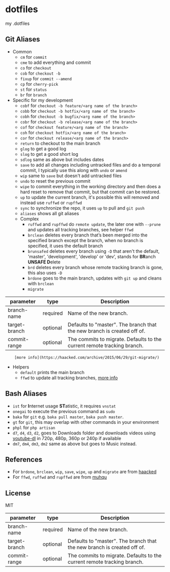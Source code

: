 # dotfiles
my .dotfiles

## Git Aliases
- Common
    - `cm` for `commit`
    - `cme` to add everything and commit
    - `co` for `checkout`
    - `cob` for `checkout -b`
    - `fixup` for `commit --amend`
    - `cp` for `cherry-pick`
    - `st` for `status`
    - `br` for `branch`
- Specific for my development
    - `cobf` for `checkout -b feature/<arg name of the branch>`
    - `cobb` for `checkout -b hotfix/<arg name of the branch>`
    - `cobh` for `checkout -b bugfix/<arg name of the branch>`
    - `cobr` for `checkout -b release/<arg name of the branch>`
    - `cof` for `checkout feature/<arg name of the branch>`
    - `coh` for `checkout hotfix/<arg name of the branch>`
    - `cor` for `checkout release/<arg name of the branch>`
    - `return` to checkout to the main branch
    - `glog` to get a good log
    - `slog` to get a good short log
    - `sdlog` same as above but includes dates
    - `save` to add all changes including untracked files and do a temporal commit, I typically use this along with `undo` or `amend`
    - `wip` same to `save` but doesn't add untracked files
    - `undo` to reset the previous commit
    - `wipe` to commit everything in the working directory and then does a hard reset to remove that commit, but that commit can be restored.
    - `up` to update the current branch, it's possible this will removed and instead use `ruffwd` or `rupffwd`
    - `sync` to synchronize the repo, it uses `up` to pull and `git push`
    - `aliases` shows all git aliases
    - Complex
        - `ruffwd` and `rupffwd` do `remote update`, the later one with `--prune` and updates all tracking branches, see helper `ffwd`
        - `brclean` deletes every branch that’s been merged into the specified branch except the branch, when no branch is specified, it uses the default branch
        - `brunsafed` deletes every branch using `-D` that aren't the default, 'master', 'development', 'develop' or 'dev', stands for **BR**anch **UNSAFE D**elete
        - `brd` deletes every branch whose remote tracking branch is gone, this also uses `-D`
        - `brdone` goes to the main branch, updates with `git up` and cleans with `brclean`
        - `migrate` 


| parameter     | type     | Description                                                             |
|---------------|----------|-------------------------------------------------------------------------|
| branch-name   | required | Name of the new branch.                                                 |
| target-branch | optional | Defaults to "master". The branch that the new branch is created off of. |
| commit-range  | optional | The commits to migrate. Defaults to the current remote tracking branch. |

        [more info](https://haacked.com/archive/2015/06/29/git-migrate/)
- Helpers
	- `default` prints the main branch
    - `ffwd` to update all tracking branches, [more info](http://stackoverflow.com/questions/9076361)

## Bash Aliases
- `ist` for **I**nternet usage **ST**atistic, it requires `vnstat`
- `onegai` to execute the previous command as `sudo`
- `baka` for `git` e.g. `baka pull master`, `baka push master`.
- `gt` for `git`, this may overlap with other commands in your environment
- `phpl` for `php artisan`
- `d7`, `d4`, `d3`, `d2`, goes to Downloads folder and downloads videos using [youtube-dl](https://github.com/ytdl-org/youtube-dl) in 720p, 480p, 360p or 240p if available
- `dm7`, `dm4`, `dm3`, `dm2` same as above but goes to Music instead.

## References
- For `brdone`, `brclean`, `wip`, `save`, `wipe`, `up` and `migrate` are from [haacked](https://haacked.com/archive/2014/07/28/github-flow-aliases)
- For `ffwd`, `ruffwd` and `rupffwd` are from [muhqu](https://github.com/muhqu/dotfiles)


## License
MIT

| parameter     | type     | Description                                                             |
|---------------|----------|-------------------------------------------------------------------------|
| branch-name   | required | Name of the new branch.                                                 |
| target-branch | optional | Defaults to "master". The branch that the new branch is created off of. |
| commit-range  | optional | The commits to migrate. Defaults to the current remote tracking branch. |